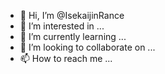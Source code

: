 - 👋 Hi, I’m @IsekaijinRance
- 👀 I’m interested in ...
- 🌱 I’m currently learning ...
- 💞️ I’m looking to collaborate on ...
- 📫 How to reach me ...

<!---
IsekaijinRance/IsekaijinRance is a ✨ special ✨ repository because its `README.md` (this file) appears on your GitHub profile.
You can click the Preview link to take a look at your changes.
--->
